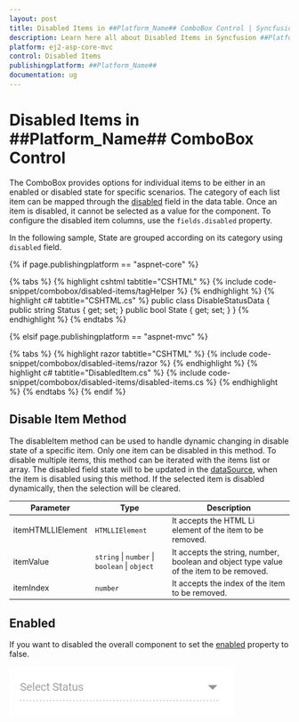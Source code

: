 ```yaml
---
layout: post
title: Disabled Items in ##Platform_Name## ComboBox Control | Syncfusion
description: Learn here all about Disabled Items in Syncfusion ##Platform_Name## ComboBox control of Syncfusion Essential JS 2 and more.
platform: ej2-asp-core-mvc
control: Disabled Items
publishingplatform: ##Platform_Name##
documentation: ug
---
```



# Disabled Items in ##Platform_Name## ComboBox Control

The ComboBox provides options for individual items to be either in an enabled or disabled state for specific scenarios. The category of each list item can be mapped through the [disabled](https://help.syncfusion.com/cr/aspnetcore-js2/Syncfusion.EJ2.DropDowns.ComboBoxFieldSettings.html#Syncfusion_EJ2_DropDowns_ComboBoxFieldSettings_Disabled) field in the data table. Once an item is disabled, it cannot be selected as a value for the component. To configure the disabled item columns, use the `fields.disabled` property.

In the following sample, State are grouped according on its category using `disabled` field.

{% if page.publishingplatform == "aspnet-core" %}

{% tabs %}
{% highlight cshtml tabtitle="CSHTML" %}
{% include code-snippet/combobox/disabled-items/tagHelper %}
{% endhighlight %}
{% highlight c# tabtitle="CSHTML.cs" %}
public class DisableStatusData
{
    public string Status { get; set; }
    public bool State { get; set; }
}
{% endhighlight %}
{% endtabs %}

{% elsif page.publishingplatform == "aspnet-mvc" %}

{% tabs %}
{% highlight razor tabtitle="CSHTML" %}
{% include code-snippet/combobox/disabled-items/razor %}
{% endhighlight %}
{% highlight c# tabtitle="DisabledItem.cs" %}
{% include code-snippet/combobox/disabled-items/disabled-items.cs %}
{% endhighlight %}
{% endtabs %}
{% endif %}

## Disable Item Method

The disableItem method can be used to handle dynamic changing in disable state of a specific item. Only one item can be disabled in this method. To disable multiple items, this method can be iterated with the items list or array. The disabled field state will to be updated in the [dataSource](https://help.syncfusion.com/cr/aspnetcore-js2/Syncfusion.EJ2.DropDowns.ComboBox.html#Syncfusion_EJ2_DropDowns_ComboBox_DataSource), when the item is disabled using this method. If the selected item is disabled dynamically, then the selection will be cleared.

| Parameter | Type | Description |
|------|------|------|
| itemHTMLLIElement |  <code>HTMLLIElement</code> |  It accepts the HTML Li element of the item to be removed.  |
| itemValue | <code>string</code> \| <code>number</code> \| <code>boolean</code> \| <code>object</code> | It accepts the string, number, boolean and object type value of the item to be removed. |
| itemIndex | <code>number</code> | It accepts the index of the item to be removed. |

## Enabled

If you want to disabled the overall component to set the [enabled](https://help.syncfusion.com/cr/aspnetcore-js2/Syncfusion.EJ2.DropDowns.ComboBox.html#Syncfusion_EJ2_DropDowns_ComboBox_Enabled) property to false.

![Disabled ComboBox Component](./images/combobox-disable.png)
